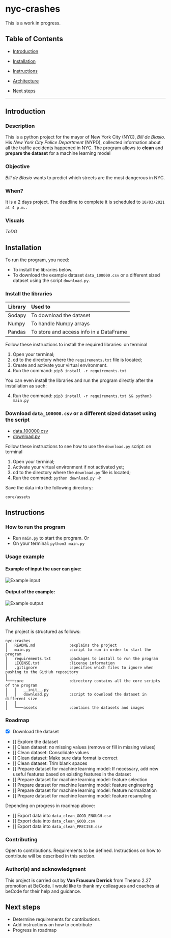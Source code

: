 # nyc-crashes
This is a work in progress.


## Table of Contents

- [Introduction](#introduction)

- [Installation](#installation)

- [Instructions](#instructions)

- [Architecture](#architecture)

- [Next steps](#next-steps)

---

## Introduction
### Description
This is a python project for the mayor of New York City (NYC), *Bill de Blasio*.
His *New York City Police Department* (NYPD), collected information about all the traffic accidents happened in NYC.
The program allows to **clean** and **prepare the dataset** for a machine learning model

### Objective
*Bill de Blasio* wants to predict which streets are the most dangerous in NYC.

### When?
It is a 2 days project.
The deadline to complete it is scheduled to `10/03/2021 at 4 p.m.`.

### Visuals
_ToDO_


## Installation
To run the program, you need:
- To install the libraries below.
- To download the example dataset `data_100000.csv` or a different sized dataset using the script `download.py`.

### Install the libraries
| Library       | Used to                                        |
| ------------- | :----------------------------------------------|
| Sodapy        | To download the dataset                        |
| Numpy         | To handle Numpy arrays                         |
| Pandas        | To store and access info in a DataFrame        |

Follow these instructions to install the required libraries: on terminal
1. Open your terminal;
2. cd to the directory where the `requirements.txt` file is located;
3. Create and activate your virtual environment.
4. Run the command: 
```pip3 install -r requirements.txt```

You can even install the libraries and run the program directly after the installation as such:

4. Run the command:
```pip3 install -r requirements.txt && python3 main.py```

### Download `data_100000.csv` or a different sized dataset using the script
- [data_100000.csv]()
- [download.py]()

Follow these instructions to see how to use the `download.py` script: on terminal
1. Open your terminal;
2. Activate your virtual environment if not activated yet;
2. cd to the directory where the `download.py` file is located;
3. Run the command:
```python download.py -h```

Save the data into the following directory:
```
core/assets
```

## Instructions
### How to run the program
- Run `main.py` to start the program.
Or
- On your terminal:
```python3 main.py```

### Usage example
#### Example of input the user can give:
![Example input](core/assets/Example_input.png)

#### Output of the example:
![Example output](core/assets/Example_output.png)


## Architecture
The project is structured as follows:

```
nyc-crashes
│   README.md               :explains the project
│   main.py                 :script to run in order to start the program
│   requirements.txt        :packages to install to run the program
│   LICENSE.txt             :license information
│   .gitignore              :specifies which files to ignore when pushing to the GitHub repository
│
└───core                    :directory contains all the core scripts of the program
│   │   __init__.py
│   │   download.py         :script to download the dataset in different size
│   │
│   └───assets              :contains the datasets and images
```

### Roadmap
- [x] Download the dataset
- [] Explore the dataset
- [] Clean dataset: no missing values (remove or fill in missing values)
- [] Clean dataset: Consolidate values
- [] Clean dataset: Make sure data format is correct
- [] Clean dataset: Trim blank spaces
- [] Prepare dataset for machine learning model: If necessary, add new useful features based on existing features in the dataset
- [] Prepare dataset for machine learning model: feature selection
- [] Prepare dataset for machine learning model: feature engineering
- [] Prepare dataset for machine learning model: feature normalization
- [] Prepare dataset for machine learning model: feature resampling

Depending on progress in roadmap above:
- [] Export data into `data_clean_GOOD_ENOUGH.csv`
- [] Export data into `data_clean_GOOD.csv`
- [] Export data into `data_clean_PRECISE.csv`


### Contributing
Open to contributions.
Requirements to be defined.
Instructions on how to contribute will be described in this section.


### Author(s) and acknowledgment
This project is carried out by **Van Frausum Derrick** from Theano 2.27 promotion at BeCode.
I would like to thank my colleagues and coaches at beCode for their help and guidance.


## Next steps
- Determine requirements for contributions
- Add instructions on how to contribute
- Progress in roadmap